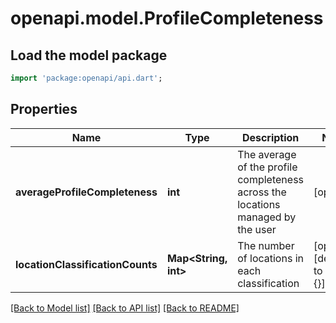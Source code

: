# openapi.model.ProfileCompleteness

## Load the model package
```dart
import 'package:openapi/api.dart';
```

## Properties
Name | Type | Description | Notes
------------ | ------------- | ------------- | -------------
**averageProfileCompleteness** | **int** | The average of the profile completeness across the locations managed by the user | [optional] 
**locationClassificationCounts** | **Map<String, int>** | The number of locations in each classification | [optional] [default to const {}]

[[Back to Model list]](../README.md#documentation-for-models) [[Back to API list]](../README.md#documentation-for-api-endpoints) [[Back to README]](../README.md)


